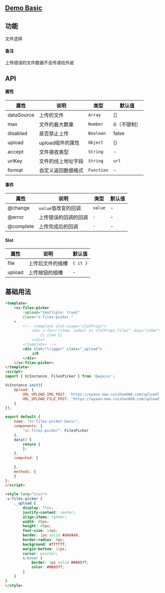 ## [Demo Basic](https://wya-team.github.io/wya-vc/dist/files-picker/basic.html)
## 功能
文件选择
#### 备注
上传错误的文件数据不会传递给外层

## API

#### 属性

属性 | 说明 | 类型 | 默认值
---|---|---|---
dataSource | 上传的文件 | `Array` | []
max | 文件的最大数量 | `Number` | 0（不限制）
disabled | 是否禁止上传 | `Boolean` | false
upload | upload组件的属性 | `Object` | {}
accept | 文件接收类型 | `String` | -
urlKey | 文件的线上地址字段 | `String` | `url`
format | 自定义返回数据格式 | `Function` | -


#### 事件

属性 | 说明 | 类型 | 默认值
---|---|---|---
@change | `value`值改变的回调 | `value` | -
@error | 上传错误的回调的回调 | `-` | -
@complete | 上传完成后的回调 | `-` | -


#### Slot

属性 | 说明 | 默认值
---|---|---
file | 上传后文件的插槽 | `{ it }`
upload | 上传按钮的插槽 | -



## 基础用法

```html
<template>
	<vc-files-picker 
		:upload="{multiple: true}"
		class="v-files-picker "
	>
		<!-- <template slot-scope="slotProps">
			<div v-for="(item, index) in slotProps.files" :key="index">
				{{ item }}
			</div>
		</template> -->
		<div slot="trigger" class="_upload">
			上传
		</div>
	</vc-files-picker>
</template>
<script>
import { VcInstance, FilesPicker } from '@wya/vc';

VcInstance.init({
	Upload: {
		URL_UPLOAD_IMG_POST: 'https://wyaoa-new.ruishan666.com/uploadfile/upimg.json?action=uploadimage&encode=utf-8&code=oa',
		URL_UPLOAD_FILE_POST: 'https://wyaoa-new.ruishan666.com/uploadfile/upimg.json?action=uploadfile&encode=utf-8&code=oa'
	}
});

export default {
	name: "vc-files-picker-basic",
	components: {
		"vc-files-picker": FilesPicker
	},
	data() {
		return {
		};
	},
	computed: {
		
	},
	methods: {
	}
};
</script>

<style lang="scss">
.v-files-picker {
	._upload {
		display: flex;
		justify-content: center;
		align-items: center;
		width: 88px;
		height: 40px;
		font-size: 14px;
		border: 1px solid #d4d4d4;
		border-radius: 6px;
		background: #ffffff;
		margin-bottom: 12px;
		cursor: pointer;
		&:hover {
			border: 1px solid #0085ff;
			color: #0085ff;
		}
	}
}
</style>

```